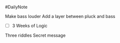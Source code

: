 #DailyNote 

Make bass louder
Add a layer between pluck and bass

- [ ] 3 Weeks of Logic


Three riddles
Secret message